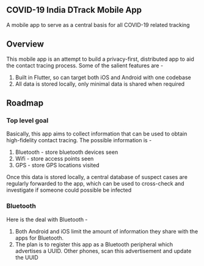 COVID-19 India DTrack Mobile App
---
A mobile app to serve as a central basis for all COVID-19 related
tracking

Overview
---
This mobile app is an attempt to build a privacy-first, distributed
app to aid the contact tracing process. Some of the salient features are - 

1. Built in Flutter, so can target both iOS and Android with one codebase
2. All data is stored locally, only minimal data is shared when required

Roadmap
---

### Top level goal
Basically, this app aims to collect information that can be used to
obtain high-fidelity contact tracing. The possible information is -

1. Bluetooth - store bluetooth devices seen
2. Wifi - store access points seen
3. GPS - store GPS locations visited

Once this data is stored locally, a central database of suspect cases
are regularly forwarded to the app, which can be used to cross-check
and investigate if someone could possible be infected

### Bluetooth
Here is the deal with Bluetooth -
1. Both Android and iOS limit the amount of information they share with
the apps for Bluetooth. 
2. The plan is to register this app as a Bluetooth peripheral which advertises
a UUID. Other phones, scan this advertisement and update the UUID

